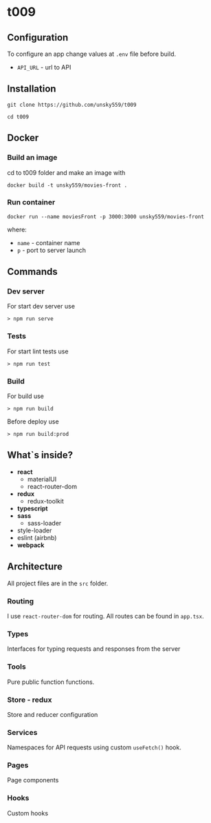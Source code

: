 # t009

## Configuration

To configure an app change values at `.env` file before build.
- `API_URL` - url to API

## Installation

```shell
git clone https://github.com/unsky559/t009
```

```shell
cd t009
```

## Docker

### Build an image
cd to t009 folder and make an image with
```shell
docker build -t unsky559/movies-front .
```

### Run container

```shell
docker run --name moviesFront -p 3000:3000 unsky559/movies-front
```

where:
- `name` - container name
- `p` - port to server launch

## Commands

### Dev server
For start dev server use
```
> npm run serve
```
### Tests
For start lint tests use
```
> npm run test
```
### Build
For build use
```
> npm run build
```
Before deploy use
```
> npm run build:prod
```

## What`s inside?

- **react**
  - materialUI
  - react-router-dom
- **redux**
  - redux-toolkit
- **typescript**
- **sass**
  - sass-loader
- style-loader
- eslint (airbnb)
- **webpack**

## Architecture

All project files are in the `src` folder. 

### Routing

I use `react-router-dom` for routing.
All routes can be found in `app.tsx`.

### Types

Interfaces for typing requests and responses from the server

### Tools

Pure public function functions.

### Store - redux

Store and reducer configuration

### Services

Namespaces for API requests using custom `useFetch()` hook.

### Pages

Page components

### Hooks 

Custom hooks
